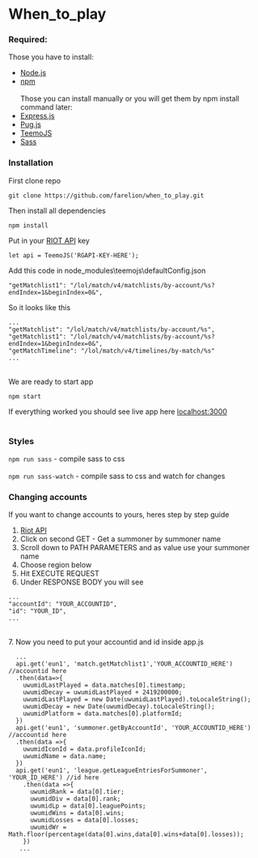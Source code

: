 # When_to_play <br/>
### Required:<br/>
Those you have to install:<br/>
- [Node.js](https://nodejs.org/) <br/>
- [npm](https://www.npmjs.org/) <br/><br/>
Those you can install manually or you will get them by npm install command later:<br/>
- [Express.js](https://expressjs.com/) <br/>
- [Pug.js](https://pugjs.org/api/getting-started.html) <br/>
- [TeemoJS](https://github.com/MingweiSamuel/TeemoJS) <br/>
- [Sass](https://sass-lang.com/install)

### Installation
First clone repo
```node
git clone https://github.com/farelion/when_to_play.git
```
Then install all dependencies
```node
npm install
```
Put in your [RIOT API](https://developer.riotgames.com/) key

```node
let api = TeemoJS('RGAPI-KEY-HERE');
```
Add this code in node_modules\teemojs\defaultConfig.json
```node
"getMatchlist1": "/lol/match/v4/matchlists/by-account/%s?endIndex=1&beginIndex=0&",
```
So it looks like this
```node
...
"getMatchlist": "/lol/match/v4/matchlists/by-account/%s",
"getMatchlist1": "/lol/match/v4/matchlists/by-account/%s?endIndex=1&beginIndex=0&",
"getMatchTimeline": "/lol/match/v4/timelines/by-match/%s"
...
```      
<br />
We are ready to start app

```node
npm start
```
If everything worked you should see live app here [localhost:3000](http://localhost:3000/)
<br /><br />

### Styles
`npm run sass` - compile sass to css <br /><br />
`npm run sass-watch` - compile sass to css and watch for changes 


### Changing accounts

If you want to change accounts to yours, heres step by step guide<br />
1. [Riot API](https://developer.riotgames.com/api-methods/#summoner-v4/GET_getBySummonerName)<br />
2. Click on second GET - Get a summoner by summoner name<br />
3. Scroll down to PATH PARAMETERS and as value use your summoner name<br />
4. Choose region below<br />
5. Hit EXECUTE REQUEST<br />
6. Under RESPONSE BODY you will see<br />
```node
...
"accountId": "YOUR_ACCOUNTID",
"id": "YOUR_ID",
...
```
<br />
7. Now you need to put your accountid and id inside app.js

```node
  ... 
  api.get('eun1', 'match.getMatchlist1','YOUR_ACCOUNTID_HERE') //accountid here
  .then(data=>{
    uwumidLastPlayed = data.matches[0].timestamp;
    uwumidDecay = uwumidLastPlayed + 2419200000;
    uwumidLastPlayed = new Date(uwumidLastPlayed).toLocaleString();
    uwumidDecay = new Date(uwumidDecay).toLocaleString();
    uwumidPlatform = data.matches[0].platformId;
  })
  api.get('eun1', 'summoner.getByAccountId', 'YOUR_ACCOUNTID_HERE') //accountid here
  .then(data =>{
    uwumidIconId = data.profileIconId;
    uwumidName = data.name;
  })
  api.get('eun1', 'league.getLeagueEntriesForSummoner', 'YOUR_ID_HERE') //id here
    .then(data =>{
      uwumidRank = data[0].tier;
      uwumidDiv = data[0].rank;
      uwumidLp = data[0].leaguePoints;
      uwumidWins = data[0].wins;
      uwumidLosses = data[0].losses;
      uwumidWr = Math.floor(percentage(data[0].wins,data[0].wins+data[0].losses));
    })
   ...
```

<br />
